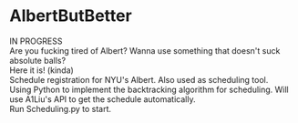 # AlbertButBetter
IN PROGRESS </br>
Are you fucking tired of Albert? Wanna use something that doesn't suck absolute balls? </br>
Here it is! (kinda) </br>
Schedule registration for NYU's Albert. Also used as scheduling tool. </br>
Using Python to implement the backtracking algorithm for scheduling. Will use A1Liu's API to get the schedule automatically.</br>
Run Scheduling.py to start.
